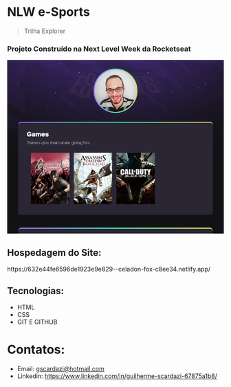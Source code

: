 # NLW e-Sports 
> Trilha Explorer
<h3>Projeto Construído na Next Level Week da Rocketseat</h3>


![preview](preview.png)

<h2>Hospedagem do Site:</h2> https://632e44fe6596de1923e9e829--celadon-fox-c8ee34.netlify.app/


## Tecnologias:
- HTML
- CSS
- GIT E GITHUB 
# Contatos:
- Email: gscardazi@hotmail.com
- Linkedin: https://www.linkedin.com/in/guilherme-scardazi-67875a1b8/



